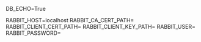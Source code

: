 DB_ECHO=True

RABBIT_HOST=localhost
RABBIT_CA_CERT_PATH=
RABBIT_CLIENT_CERT_PATH=
RABBIT_CLIENT_KEY_PATH=
RABBIT_USER=
RABBIT_PASSWORD=